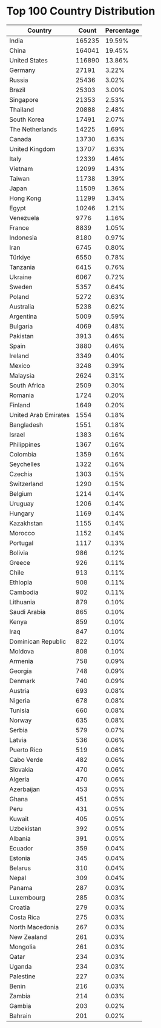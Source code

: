 # Top 100 Country Distribution
| Country | Count | Percentage |
|----|----|----|
| India | 165235 | 19.59% |
| China | 164041 | 19.45% |
| United States | 116890 | 13.86% |
| Germany | 27191 | 3.22% |
| Russia | 25436 | 3.02% |
| Brazil | 25303 | 3.00% |
| Singapore | 21353 | 2.53% |
| Thailand | 20888 | 2.48% |
| South Korea | 17491 | 2.07% |
| The Netherlands | 14225 | 1.69% |
| Canada | 13730 | 1.63% |
| United Kingdom | 13707 | 1.63% |
| Italy | 12339 | 1.46% |
| Vietnam | 12099 | 1.43% |
| Taiwan | 11738 | 1.39% |
| Japan | 11509 | 1.36% |
| Hong Kong | 11299 | 1.34% |
| Egypt | 10246 | 1.21% |
| Venezuela | 9776 | 1.16% |
| France | 8839 | 1.05% |
| Indonesia | 8180 | 0.97% |
| Iran | 6745 | 0.80% |
| Türkiye | 6550 | 0.78% |
| Tanzania | 6415 | 0.76% |
| Ukraine | 6067 | 0.72% |
| Sweden | 5357 | 0.64% |
| Poland | 5272 | 0.63% |
| Australia | 5238 | 0.62% |
| Argentina | 5009 | 0.59% |
| Bulgaria | 4069 | 0.48% |
| Pakistan | 3913 | 0.46% |
| Spain | 3880 | 0.46% |
| Ireland | 3349 | 0.40% |
| Mexico | 3248 | 0.39% |
| Malaysia | 2624 | 0.31% |
| South Africa | 2509 | 0.30% |
| Romania | 1724 | 0.20% |
| Finland | 1649 | 0.20% |
| United Arab Emirates | 1554 | 0.18% |
| Bangladesh | 1551 | 0.18% |
| Israel | 1383 | 0.16% |
| Philippines | 1367 | 0.16% |
| Colombia | 1359 | 0.16% |
| Seychelles | 1322 | 0.16% |
| Czechia | 1303 | 0.15% |
| Switzerland | 1290 | 0.15% |
| Belgium | 1214 | 0.14% |
| Uruguay | 1206 | 0.14% |
| Hungary | 1169 | 0.14% |
| Kazakhstan | 1155 | 0.14% |
| Morocco | 1152 | 0.14% |
| Portugal | 1117 | 0.13% |
| Bolivia | 986 | 0.12% |
| Greece | 926 | 0.11% |
| Chile | 913 | 0.11% |
| Ethiopia | 908 | 0.11% |
| Cambodia | 902 | 0.11% |
| Lithuania | 879 | 0.10% |
| Saudi Arabia | 865 | 0.10% |
| Kenya | 859 | 0.10% |
| Iraq | 847 | 0.10% |
| Dominican Republic | 822 | 0.10% |
| Moldova | 808 | 0.10% |
| Armenia | 758 | 0.09% |
| Georgia | 748 | 0.09% |
| Denmark | 740 | 0.09% |
| Austria | 693 | 0.08% |
| Nigeria | 678 | 0.08% |
| Tunisia | 660 | 0.08% |
| Norway | 635 | 0.08% |
| Serbia | 579 | 0.07% |
| Latvia | 536 | 0.06% |
| Puerto Rico | 519 | 0.06% |
| Cabo Verde | 482 | 0.06% |
| Slovakia | 470 | 0.06% |
| Algeria | 470 | 0.06% |
| Azerbaijan | 453 | 0.05% |
| Ghana | 451 | 0.05% |
| Peru | 431 | 0.05% |
| Kuwait | 405 | 0.05% |
| Uzbekistan | 392 | 0.05% |
| Albania | 391 | 0.05% |
| Ecuador | 359 | 0.04% |
| Estonia | 345 | 0.04% |
| Belarus | 310 | 0.04% |
| Nepal | 309 | 0.04% |
| Panama | 287 | 0.03% |
| Luxembourg | 285 | 0.03% |
| Croatia | 279 | 0.03% |
| Costa Rica | 275 | 0.03% |
| North Macedonia | 267 | 0.03% |
| New Zealand | 261 | 0.03% |
| Mongolia | 261 | 0.03% |
| Qatar | 234 | 0.03% |
| Uganda | 234 | 0.03% |
| Palestine | 227 | 0.03% |
| Benin | 216 | 0.03% |
| Zambia | 214 | 0.03% |
| Gambia | 203 | 0.02% |
| Bahrain | 201 | 0.02% |
